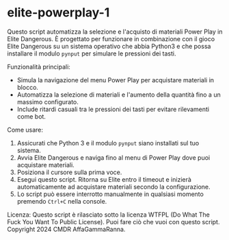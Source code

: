 # elite-powerplay-1

Questo script automatizza la selezione e l'acquisto di materiali Power Play in Elite Dangerous.
È progettato per funzionare in combinazione con il gioco Elite Dangerous su un sistema operativo che abbia Python3
e che possa installare il modulo `pynput` per simulare le pressioni dei tasti.

Funzionalità principali:
- Simula la navigazione del menu Power Play per acquistare materiali in blocco.
- Automatizza la selezione di materiali e l'aumento della quantità fino a un massimo configurato.
- Include ritardi casuali tra le pressioni dei tasti per evitare rilevamenti come bot.

Come usare:
1. Assicurati che Python 3 e il modulo `pynput` siano installati sul tuo sistema.
2. Avvia Elite Dangerous e naviga fino al menu di Power Play dove puoi acquistare materiali.
3. Posiziona il cursore sulla prima voce.
4. Esegui questo script. Ritorna su Elite entro il timeout e inizierà automaticamente ad acquistare materiali secondo la configurazione.
5. Lo script può essere interrotto manualmente in qualsiasi momento premendo `Ctrl+C` nella console.

Licenza:
Questo script è rilasciato sotto la licenza WTFPL (Do What The Fuck You Want To Public License).
Puoi fare ciò che vuoi con questo script.
Copyright 2024 CMDR AffaGammaRanna.

